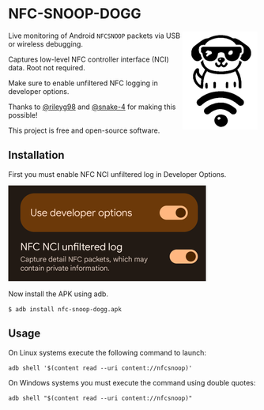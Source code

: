 NFC-SNOOP-DOGG
==============

<img src="doggy.png" width="151" height="199" align="right" />

Live monitoring of Android `NFCSNOOP` packets via USB or wireless debugging.

Captures low-level NFC controller interface (NCI) data. Root not required.

Make sure to enable unfiltered NFC logging in developer options.

Thanks to [@rileyg98](https://github.com/VivoKey/NFCSnoopDecoder) and [@snake-4](https://github.com/snake-4/NFC-NCI-Decoder) for making this possible!

This project is free and open-source software.

Installation
------------

First you must enable NFC NCI unfiltered log in Developer Options.

![](settings.png)

Now install the APK using adb.

```
$ adb install nfc-snoop-dogg.apk
```

Usage
-----

On Linux systems execute the following command to launch:
```
adb shell '$(content read --uri content://nfcsnoop)'
```

On Windows systems you must execute the command using double quotes:
```
adb shell "$(content read --uri content://nfcsnoop)"
```



